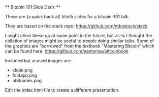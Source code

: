 ** Bitcoin 101 Slide Deck **

These are (a quick hack at) html5 slides for a bitcoin-101 talk.

They are based on the stack repo: https://github.com/mbostock/stack

I might clean these up at some point in the future, but as-is I thought the collation of images might be useful to people doing similar talks. Some of the graphics are "borrowed" from the textbook "Mastering Bitcoin" which can be found here: https://github.com/aantonop/bitcoinbook

Included but unused images are:

* cloak.png
* foldapp.png
* obituaries.png

Edit the index.html file to create a different presentation.
